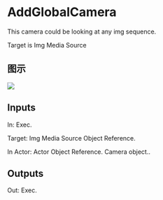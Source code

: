 # AddGlobalCamera

This camera could be looking at any img sequence.

Target is Img Media Source

## 图示

![]($-20221218-19164395.png)

## Inputs

In: Exec.

Target: Img Media Source Object Reference.

In Actor: Actor Object Reference. Camera object..  

## Outputs

Out: Exec.

